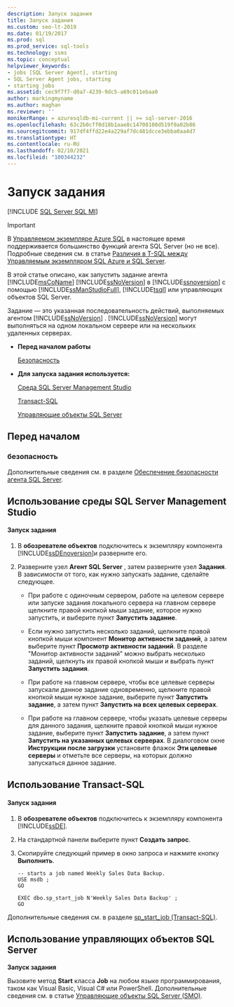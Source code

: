 ```yaml
---
description: Запуск задания
title: Запуск задания
ms.custom: seo-lt-2019
ms.date: 01/19/2017
ms.prod: sql
ms.prod_service: sql-tools
ms.technology: ssms
ms.topic: conceptual
helpviewer_keywords:
- jobs [SQL Server Agent], starting
- SQL Server Agent jobs, starting
- starting jobs
ms.assetid: cec9f7f7-d0a7-4239-9dc5-a69c011ebaa0
author: markingmyname
ms.author: maghan
ms.reviewer: ''
monikerRange: = azuresqldb-mi-current || >= sql-server-2016
ms.openlocfilehash: 63c2b0cff0d18b1aae8c14708100d519f0a02b86
ms.sourcegitcommit: 917df4ffd22e4a229af7dc481dcce3ebba0aa4d7
ms.translationtype: HT
ms.contentlocale: ru-RU
ms.lasthandoff: 02/10/2021
ms.locfileid: "100344232"
---
```

# <a name="start-a-job"></a>Запуск задания
[!INCLUDE [SQL Server SQL MI](../../includes/applies-to-version/sql-asdbmi.md)]

> [!IMPORTANT]  
> В [Управляемом экземпляре Azure SQL](/azure/sql-database/sql-database-managed-instance) в настоящее время поддерживается большинство функций агента SQL Server (но не все). Подробные сведения см. в статье [Различия в T-SQL между Управляемым экземпляром SQL Azure и SQL Server](/azure/sql-database/sql-database-managed-instance-transact-sql-information#sql-server-agent).

В этой статье описано, как запустить задание агента [!INCLUDE[msCoName](../../includes/msconame_md.md)] [!INCLUDE[ssNoVersion](../../includes/ssnoversion-md.md)] в [!INCLUDE[ssnoversion](../../includes/ssnoversion-md.md)] с помощью [!INCLUDE[ssManStudioFull](../../includes/ssmanstudiofull-md.md)], [!INCLUDE[tsql](../../includes/tsql-md.md)] или управляющих объектов SQL Server.  
  
Задание — это указанная последовательность действий, выполняемых агентом [!INCLUDE[ssNoVersion](../../includes/ssnoversion-md.md)] . [!INCLUDE[ssNoVersion](../../includes/ssnoversion-md.md)] могут выполняться на одном локальном сервере или на нескольких удаленных серверах.  
  
-   **Перед началом работы**  
  
    [Безопасность](#Security)  
  
-   **Для запуска задания используется:**  
  
    [Среда SQL Server Management Studio](#SSMS)  
  
    [Transact-SQL](#TSQL)  
  
    [Управляющие объекты SQL Server](#SMO)  
  
## <a name="before-you-begin"></a><a name="BeforeYouBegin"></a>Перед началом  
  
### <a name="security"></a><a name="Security"></a>безопасность  
Дополнительные сведения см. в разделе [Обеспечение безопасности агента SQL Server](../../ssms/agent/implement-sql-server-agent-security.md).  
  
## <a name="using-sql-server-management-studio"></a><a name="SSMS"></a>Использование среды SQL Server Management Studio  
  
#### <a name="to-start-a-job"></a>Запуск задания  
  
1.  В **обозревателе объектов** подключитесь к экземпляру компонента [!INCLUDE[ssDEnoversion](../../includes/ssdenoversion_md.md)]и разверните его.  
  
2.  Разверните узел **Агент SQL Server** , затем разверните узел **Задания**. В зависимости от того, как нужно запускать задание, сделайте следующее.  
  
    -   При работе с одиночным сервером, работе на целевом сервере или запуске задания локального сервера на главном сервере щелкните правой кнопкой мыши задание, которое нужно запустить, и выберите пункт **Запустить задание**.  
  
    -   Если нужно запустить несколько заданий, щелкните правой кнопкой мыши компонент **Монитор активности заданий**, а затем выберите пункт **Просмотр активности заданий**. В разделе "Монитор активности заданий" можно выбрать несколько заданий, щелкнуть их правой кнопкой мыши и выбрать пункт **Запустить задания**.  
  
    -   При работе на главном сервере, чтобы все целевые серверы запускали данное задание одновременно, щелкните правой кнопкой мыши нужное задание, выберите пункт **Запустить задание**, а затем пункт **Запустить на всех целевых серверах**.  
  
    -   При работе на главном сервере, чтобы указать целевые серверы для данного задания, щелкните правой кнопкой мыши нужное задание, выберите пункт **Запустить задание**, а затем пункт **Запустить на указанных целевых серверах**. В диалоговом окне **Инструкции после загрузки** установите флажок **Эти целевые серверы** и отметьте все серверы, на которых должно запускаться данное задание.  
  
## <a name="using-transact-sql"></a><a name="TSQL"></a>Использование Transact-SQL  
  
#### <a name="to-start-a-job"></a>Запуск задания  
  
1.  В **обозревателе объектов** подключитесь к экземпляру компонента [!INCLUDE[ssDE](../../includes/ssde_md.md)].  
  
2.  На стандартной панели выберите пункт **Создать запрос**.  
  
3.  Скопируйте следующий пример в окно запроса и нажмите кнопку **Выполнить**.  
  
    ```  
    -- starts a job named Weekly Sales Data Backup.    
    USE msdb ;  
    GO  
  
    EXEC dbo.sp_start_job N'Weekly Sales Data Backup' ;  
    GO  
    ```  
  
Дополнительные сведения см. в разделе [sp_start_job (Transact-SQL)](../../relational-databases/system-stored-procedures/sp-start-job-transact-sql.md).  
  
## <a name="using-sql-server-management-objects"></a><a name="SMO"></a>Использование управляющих объектов SQL Server  
**Запуск задания**  
  
Вызовите метод **Start** класса **Job** на любом языке программирования, таком как Visual Basic, Visual C# или PowerShell. Дополнительные сведения см. в статье [Управляющие объекты SQL Server (SMO)](../../relational-databases/server-management-objects-smo/sql-server-management-objects-smo-programming-guide.md).  
